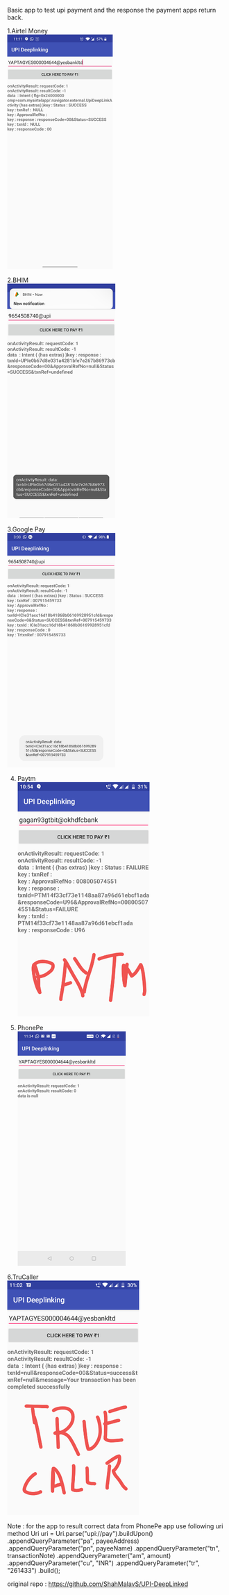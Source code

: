 Basic app to test upi payment and the response the payment apps return back.

1.Airtel Money
<br href="url"><img src="https://github.com/abhiMishka/upiTest/blob/master/response/airtel_money.jpg" align="centre" height="540"></br>



2.BHIM 
<br href="url"><img src="https://github.com/abhiMishka/upiTest/blob/master/response/bhim.jpg" align="centre" height="540"></br>


3.Google Pay
<br href="url"><img src="https://github.com/abhiMishka/upiTest/blob/master/response/google_pay.jpg" align="centre" height="540"></br>


4. Paytm
<br href="url"><img src="https://github.com/abhiMishka/upiTest/blob/master/response/paytm.png" align="centre" height="540"></br>


5. PhonePe
<br href="url"><img src="https://github.com/abhiMishka/upiTest/blob/master/response/phonePe.jpg" align="centre" height="540"></br>


6.TruCaller
<br href="url"><img src="https://github.com/abhiMishka/upiTest/blob/master/response/trucaller.png" align="centre" height="540"></br>

Note : for the app to result correct data from PhonePe app use following uri method
Uri uri = Uri.parse("upi://pay").buildUpon()
                .appendQueryParameter("pa", payeeAddress)
                .appendQueryParameter("pn", payeeName)
                .appendQueryParameter("tn", transactionNote)
                .appendQueryParameter("am", amount)
                .appendQueryParameter("cu", "INR")
                .appendQueryParameter("tr", "261433")
                .build();

original repo : https://github.com/ShahMalavS/UPI-DeepLinked
